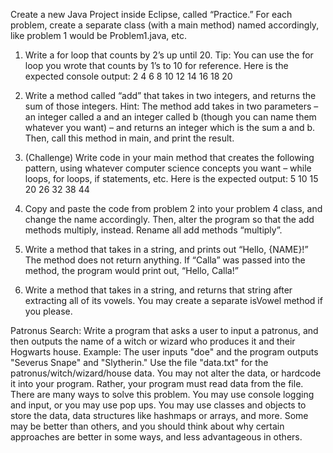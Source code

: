 Create a new Java Project inside Eclipse, called “Practice.” For each problem, create a separate class (with a main method) named accordingly, like problem 1 would be Problem1.java, etc.
 
1. Write a for loop that counts by 2’s up until 20. Tip: You can use the for loop you wrote that counts by 1’s to 10 for reference. Here is the expected console output:
2
4
6
8
10
12
14
16
18
20

2. Write a method called “add” that takes in two integers, and returns the sum of those integers. Hint: The method add takes in two parameters – an integer called a and an integer called b  (though you can name them whatever you want) – and returns an integer which is the sum a and b. Then, call this method in main, and print the result. 

3. (Challenge) Write code in your main method that creates the following pattern, using whatever computer science concepts you want – while loops, for loops, if statements, etc. Here is the expected output:
5
10
15
20
26
32
38
44

4. Copy and paste the code from problem 2 into your problem 4 class, and change the name accordingly. Then, alter the program so that the add methods multiply, instead. Rename all add methods “multiply”.

5. Write a method that takes in a string, and prints out “Hello, {NAME}!” The method does not return anything. If “Calla” was passed into the method, the program would print out, “Hello, Calla!”

6. Write a method that takes in a string, and returns that string after extracting all of its vowels. You may create a separate isVowel method if you please.

Patronus Search: Write a program that asks a user to input a patronus, and then outputs the name of a witch or wizard who produces it and their Hogwarts house. Example: The user inputs "doe" and the program outputs "Severus Snape" and "Slytherin." Use the file "data.txt" for the patronus/witch/wizard/house data. You may not alter the data, or hardcode it into your program. Rather, your program must read data from the file. There are many ways to solve this problem. You may use console logging and input, or you may use pop ups. You may use classes and objects to store the data, data structures like hashmaps or arrays, and more. Some may be better than others, and you should think about why certain approaches are better in some ways, and less advantageous in others. 
